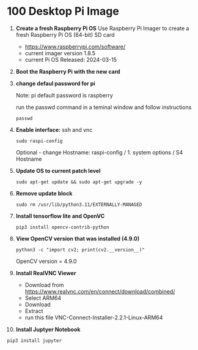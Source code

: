 # **100 Desktop Pi Image** 

1. **Create a fresh Raspberry Pi OS**
  Use Raspberry Pi Imager to create a fresh Raspberry Pi OS (64-bit) SD card
   - https://www.raspberrypi.com/software/
   - current imager version 1.8.5
   - current Pi OS Released: 2024-03-15
  
3. **Boot the Raspberry Pi with the new card**

1. **change defaul password for pi**

   Note: pi default password is raspberry

   run the passwd command in a teminal window and follow instructions
   
    ~~~
    passwd
    ~~~
    
1. **Enable interface:** ssh and vnc

    ~~~
    sudo raspi-config
    ~~~
    Optional - change Hostname: raspi-config / 1. system options / S4 Hostname 

1. **Update OS to current patch level**

    ~~~
    sudo apt-get update && sudo apt-get upgrade -y
    ~~~
    
1. **Remove update block**

    ~~~
    sudo rm /usr/lib/python3.11/EXTERNALLY-MANAGED
    ~~~
    
1. **Install tensorflow lite and OpenVC**

    ~~~
    pip3 install opencv-contrib-python
    ~~~

1. **View OpenCV version that was installed (4.9.0)**

    ~~~
    python3 -c "import cv2; print(cv2.__version__)"
    ~~~
    OpenCV version = 4.9.0

1. **Install RealVNC Viewer**

    - Download from https://www.realvnc.com/en/connect/download/combined/
    - Select ARM64
    - Download
    - Extract
    - run this file VNC-Connect-Installer-2.2.1-Linux-ARM64

 1. **Install Juptyer Notebook**

  ~~~
  pip3 install jupyter
  ~~~
